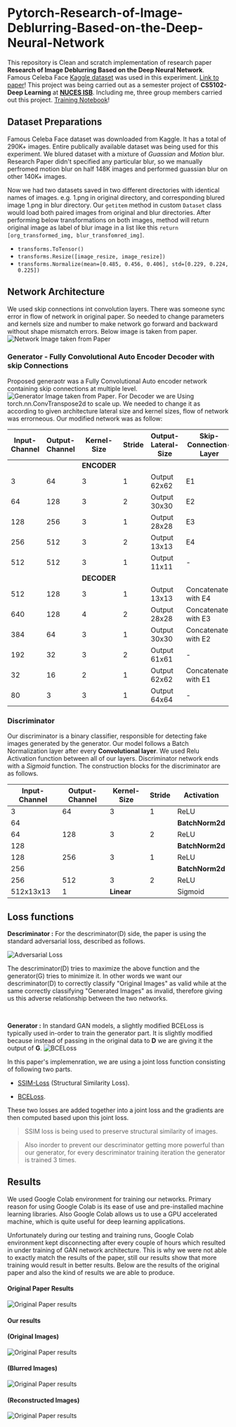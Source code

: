 # Pytorch-Research-of-Image-Deblurring-Based-on-the-Deep-Neural-Network
This repository is Clean and scratch implementation of research paper **Research of Image Deblurring Based on the Deep Neural Network**. Famous Celeba Face [Kaggle dataset](https://www.kaggle.com/jessicali9530/celeba-dataset) was used in this experiment. [Link to paper](https://ieeexplore.ieee.org/abstract/document/8405801/)! This project was being carried out as a semester project of **CS5102-Deep Learning** at [**NUCES ISB**](http://isb.nu.edu.pk/). Including me, three group members carried out this project. [Training Notebook](https://drive.google.com/file/d/1iWkjXSpLcAhqaONZrOCX9uK8z0vSQiDD/view?usp=sharing)!

## Dataset Preparations
Famous Celeba Face dataset was downloaded from Kaggle. It has a total of 290K+ images. Entire publically available dataset was being used for this experiment. We blured dataset with a mixture of *Guassian* and *Motion* blur. Research Paper didn't specified any particular blur, so we manually perfromed motion blur on half 148K images and performed guassian blur on other 140K+ images.

Now we had two datasets saved in two different directories with identical names of images. e.g. 1.png in original directory, and corresponding blured image 1.png in blur directory. Our `getitem` method in custom `Dataset` class would load both paired images from original and blur directories. After performing below transformations on both images, method will return original image as label of blur image in a list like this `return [org_transformed_img, blur_transfomred_img]`.

* `transforms.ToTensor()`
* `transforms.Resize([image_resize, image_resize])`
* `transforms.Normalize(mean=[0.485, 0.456, 0.406], std=[0.229, 0.224, 0.225])`

## Network Architecture
We used skip connections int convolution layers. There was someone sync error in flow of network in original paper. So needed to change parameters and kernels size and number to make network go forward and backward without shape mismatch errors. Below image is taken from paper. ![Network Image taken from Paper](/network.png)
### Generator - Fully Convolutional Auto Encoder Decoder with skip Connections
Proposed generaotr was a Fully Convolutional Auto encoder network containing skip connections at multiple level. ![Generator Image taken from Paper](/generator.png). For Decoder we are Using torch.nn.ConvTranspose2d to scale up. We needed to change it as according to given architecture lateral size and kernel sizes, flow of network was errorneous. Our modified network was as follow:


Input-Channel | Output-Channel | Kernel-Size | Stride | Output-Lateral-Size | Skip-Connection-Layer
----------------|----------------|-------------|--------|---------------------|------------------------
| | | **ENCODER** | |
3 | 64 | 3 | 1 | Output 62x62 | E1
64 | 128 | 3 | 2 | Output 30x30 | E2
128| 256| 3| 1 | Output 28x28 |E3
256| 512| 3| 2 |Output 13x13 | E4
512 | 512 | 3| 1 |Output 11x11 | -
| | | **DECODER** | |
512| 128| 3| 1 |Output 13x13 | Concatenated with E4
640| 128| 4| 2 |Output 28x28 | Concatenated with E3
384| 64| 3| 1 |Output 30x30 | Concatenated with E2
192| 32| 3| 2 |Output 61x61 | -
32| 16| 2| 1 |Output 62x62 | Concatenated with E1
80| 3| 3| 1 |Output 64x64 | -
### Discriminator

Our discriminator is a binary classifier, responsible for detecting fake images generated by the generator. Our model follows a Batch Normalization layer after every **Convolutional layer**. We used Relu Activation function between all of our layers. Discriminator network ends with a *Sigmoid* function. The construction blocks for the discriminator are as follows.

|Input-Channel | Output-Channel | Kernel-Size | Stride | Activation |
|--------------|----------------|-------------|--------|------------|
|       3      |       64       |      3      |   1    | ReLU      |
|64 |  |  |  |  **BatchNorm2d** |
|       64     |       128      |      3      |   2    |ReLU      |
|128 |  |  |  | **BatchNorm2d** |
|       128    |       256      |      3      |   1    | ReLU      |
|256 |  |  |  | **BatchNorm2d** |
|       256    |       512      |      3      |   2    | ReLU       |
|   512x13x13    |       1 | **Linear** |  | Sigmoid |



## Loss functions
 **Descriminator :** For the descriminator(D) side, the paper is using the standard adversarial loss, described as follows.

![Adversarial Loss](/d_loss.png)

 The descriminator(D) tries to maximize the above function and the generator(G) tries to minimize it. In other words we want our descriminator(D) to correctly classify "Original Images" as valid while at the same correctly classifying "Generated Images" as invalid, therefore giving us this adverse relationship between the two networks.

<br>
 
 **Generator :** In standard GAN models, a slightly modified BCELoss is typically used in-order to train the generator part. It is slightly modified because instead of passing in the original data to **D** we are giving it the output of **G**.
  ![BCELoss](/bce_loss.png) 
 
  In this paper's implemenration, we are using a joint loss function consisting of following two parts.

  * [SSIM-Loss](https://github.com/Po-Hsun-Su/pytorch-ssim) (Structural Similarity Loss).

  * [BCELoss](https://pytorch.org/docs/stable/generated/torch.nn.BCELoss.html).

  These two losses are added together into a joint loss and the gradients are then computed based upon this joint loss.

  > SSIM loss is being used to preserve structural similarity of images.

  > Also inorder to prevent our descriminator getting more powerful than our generator, for every descriminator training iteration the generator is trained 3 times.

  ## Results
  We used Google Colab environment for training our networks. Primary reason for using Google Colab is its ease of use and pre-installed machine learning libraries. Also Google Colab allows us to use a GPU accelerated machine, which is quite useful for deep learning applications.

  Unfortunately during our testing and training runs, Google Colab environment kept disconnecting after every couple of hours which resulted in under training of GAN network architecture. This is why we were not able to exactly match the results of the paper, still our results show that more training would result in better results. Below are the results of the original paper and also the kind of results we are able to produce.
  
  #### Original Paper Results
  ![Original Paper results](/paper_results.png)

  #### Our results 
  #### (Original Images)
  ![Original Paper results](/our_original.png)
  #### (Blurred Images)
  ![Original Paper results](/our_blurred.png)
  #### (Reconstructed Images)
  ![Original Paper results](/our_gan_reconstruction.png)